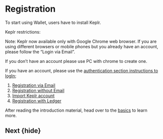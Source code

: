 <!--
order: true
parent:
  order: 4
-->

# Registration

To start using Wallet, users have to install Keplr.

Keplr restrictions:

Note: Keplr now available only with Google Chrome web browser. If you are using different browsers or mobile phones but you already have an account, please follow the “Login via Email”.

If you don’t have an account please use PC with chrome to create one.

If you have an account, please use the [authentication section instructions to logIn](../auth.md);

1. [Registration via Email](./email.md)
2. [Registration without Email](./noMail.md)
3. [Import Keplr account](./importKeplr.md)
4. [Registration with Ledger](./ledger.md)

After reading the introduction material, head over to the [basics](../basics/README.md) to learn more.

## Next {hide}
